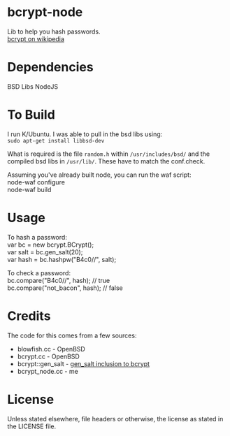 bcrypt-node
=============

Lib to help you hash passwords.  
[bcrypt on wikipedia][bcryptwiki]


Dependencies
=============

BSD Libs
NodeJS


To Build
============

I run K/Ubuntu. I was able to pull in the bsd libs using:  
`sudo apt-get install libbsd-dev`

What is required is the file `random.h` within `/usr/includes/bsd/` and the compiled bsd libs in `/usr/lib/`. These have to match the conf.check.

Assuming you've already built node, you can run the waf script:  
    node-waf configure  
    node-waf build


Usage
============

To hash a password:  
   var bc = new bcrypt.BCrypt();  
   var salt = bc.gen_salt(20);  
   var hash = bc.hashpw("B4c0/\/", salt);

To check a password:  
   bc.compare("B4c0/\/", hash); // true    
   bc.compare("not_bacon", hash); // false


Credits
============

The code for this comes from a few sources:

* blowfish.cc - OpenBSD
* bcrypt.cc - OpenBSD
* bcrypt::gen_salt - [gen_salt inclusion to bcrypt][bcryptgs]
* bcrypt_node.cc - me


License
============

Unless stated elsewhere, file headers or otherwise, the license as stated in the LICENSE file.





[bcryptwiki]: http://en.wikipedia.org/wiki/Crypt_(Unix)#Blowfish-based_scheme  
[bcryptgs]: http://mail-index.netbsd.org/tech-crypto/2002/05/24/msg000204.html
